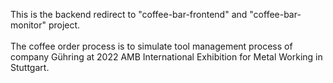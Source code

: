 This is the backend redirect to "coffee-bar-frontend" and "coffee-bar-monitor" project.
<br></br>
The coffee order process is to simulate tool management process of company Gühring at 2022 AMB International Exhibition for Metal Working in Stuttgart.
